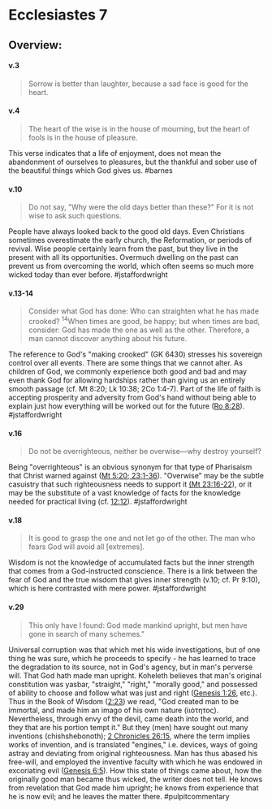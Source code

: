 # Ecclesiastes 7

## Overview:


#### v.3
>Sorrow is better than laughter, because a sad face is good for the heart.

#### v.4
>The heart of the wise is in the house of mourning, but the heart of fools is in the house of pleasure.

This verse indicates that a life of enjoyment, does not mean the abandonment of ourselves to pleasures, but the thankful and sober use of the beautiful things which God gives us.
#barnes 

#### v.10
>Do not say, "Why were the old days better than these?" For it is not wise to ask such questions.

People have always looked back to the good old days. Even Christians sometimes overestimate the early church, the Reformation, or periods of revival. Wise people certainly learn from the past, but they live in the present with all its opportunities. Overmuch dwelling on the past can prevent us from overcoming the world, which often seems so much more wicked today than ever before.
#jstaffordwright 

#### v.13-14
>Consider what God has done: Who can straighten what he has made crooked? <sup>14</sup>When times are good, be happy; but when times are bad, consider: God has made the one as well as the other. Therefore, a man cannot discover anything about his future.

The reference to God's "making crooked" (GK 6430) stresses his sovereign control over all events. There are some things that we cannot alter. As children of God, we commonly experience both good and bad and may even thank God for allowing hardships rather than giving us an entirely smooth passage (cf. Mt 8:20; Lk 10:38; 2Co 1:4-7). Part of the life of faith is accepting prosperity and adversity from God's hand without being able to explain just how everything will be worked out for the future ([Ro 8:28](Romans8#v.28)).
#jstaffordwright 

#### v.16
>Do not be overrighteous, neither be overwise—why destroy yourself?

Being "overrighteous" is an obvious synonym for that type of Pharisaism that Christ warned against  ([Mt 5:20](Matthew5#v.20);[ 23:1-36](Matthew23)). "Overwise" may be the subtle casuistry that such righteousness needs to support it [(Mt 23:16-22](Matthew23)), or it may be the substitute of a vast knowledge of facts for the knowledge needed for practical living (cf. [12:12](Eccl12#v.12)).
#jstaffordwright 

#### v.18
>It is good to grasp the one and not let go of the other. The man who fears God will avoid all \[extremes\].

Wisdom is not the knowledge of accumulated facts but the inner strength that comes from a God-instructed conscience. There is a link between the fear of God and the true wisdom that gives inner strength (v.10; cf. Pr 9:10), which is here contrasted with mere power.
#jstaffordwright 

#### v.29
>This only have I found: God made mankind upright, but men have gone in search of many schemes."

Universal corruption was that which met his wide investigations, but of one thing he was sure, which he proceeds to specify - he has learned to trace the degradation to its source, not in God's agency, but in man's perverse will. That God hath made man upright. Koheleth believes that man's original constitution was yasbar, "straight," "right," "morally good," and possessed of ability to choose and follow what was just and right ([Genesis 1:26](Genesis1#v.26), etc.). Thus in the Book of Wisdom ([2:23](Wisdom2#v.23)) we read, "God created man to be immortal, and made him an imago of his own nature (ἰιότητος). Nevertheless, through envy of the devil, came death into the world, and they that are his portion tempt it." But they (men) have sought out many inventions (chishshebonoth); [2 Chronicles 26:15](2Chron26#v.15), where the term implies works of invention, and is translated "engines," i.e. devices, ways of going astray and deviating from original righteousness. Man has thus abased his free-will, and employed the inventive faculty with which he was endowed in excoriating evil ([Genesis 6:5](Genesis6#v.5)). How this state of things came about, how the originally good man became thus wicked, the writer does not tell. He knows from revelation that God made him upright; he knows from experience that he is now evil; and he leaves the matter there.
#pulpitcommentary 